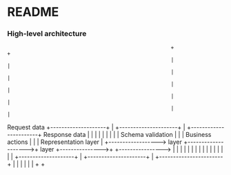 # README


### High-level architecture


                                                         +                                       +
                                                         |                                       |
                                                         |                                       |
                                                         |                                       |
                                                         |                                       |
                                                         |                                       |
Request data              +--------------------+         |           +---------------------+     |          +-----------------------+              Response data
                          |                    |         |           |                     |     |          |                       |
                          | Schema validation  |         |           | Business actions    |     |          | Representation layer  |
       +------------------> layer              +-------------------->+ layer               +--------------->+                       +---------------->
                          |                    |         |           |                     |     |          |                       |
                          |                    |         |           |                     |     |          |                       |
                          +--------------------+         |           +---------------------+     |          +-----------------------+
                                                         |                                       |
                                                         |                                       |
                                                         |                                       |
                                                         +                                       +
